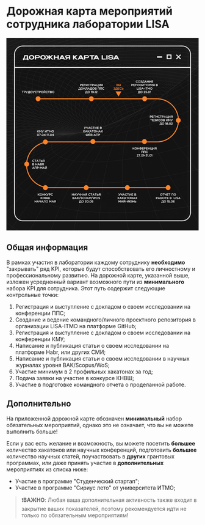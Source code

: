 # Дорожная карта мероприятий сотрудника лаборатории LISA
![mini_roadmap](images/mini_roadmap.png#center)

## Общая информация
В рамках участия в лаборатории каждому сотруднику **необходимо** "закрывать" ряд KPI, которые будут способствовать его 
личностному и профессиональному развитию. На дорожной карте, указанной выше, изложен усредненный вариант возможного
пути из **минимального** набора KPI для сотрудника. Этот путь содержит следующие контрольные точки:
1. Регистрация и выступление с докладом о своем исследовании на конференции ППС;
2. Создание и ведение командного/личного проектного репозитория в организации LISA-ITMO на платформе GitHub;
3. Регистрация и выступление с докладом о своем исследовании на конференции КМУ;
4. Написание и публикация статьи о своем исследовании на платформе Habr, или других СМИ;
5. Написание и публикация статьи о своем исследовании в научных журналах уровня ВАК/Scopus/WoS;
6. Участие минимум в 2 профильных хакатонах за год;
7. Подача заявки на участие в конкурсе КНВШ;
8. Участие в подготовке командного отчета о проделанной работе.

## Дополнительно
На приложенной дорожной карте обозначен **минимальный** набор обязательных мероприятий, однако это не означает, что вы 
не можете выполнить больше! 

Если у вас есть желание и возможность, вы можете посетить **большее** количество хакатонов 
или научных конференций, подготовить **большее** количество научных статей, поучаствовать в **других** грантовых 
программах, или даже принять участие в **дополнительных** мероприятиях из списка ниже:
- Участие в программе "Студенческий стартап";
- Участие в программе "Сириус лето" от университета ИТМО;

> ❗**ВАЖНО**: Любая ваша дополнительная активность также входит в закрытие ваших показателей, поэтому рекомендуется 
> идти не только по обязательным мероприятиям!